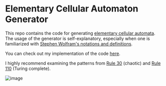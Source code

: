 # Elementary Cellular Automaton Generator

This repo contains the code for generating [elementary cellular automata](https://en.wikipedia.org/wiki/Elementary_cellular_automaton). The usage of the generator is self-explanatory, especially when one is familiarized with [Stephen Wolfram's notations and definitions](http://mathworld.wolfram.com/ElementaryCellularAutomaton.html).

You can check out my implementation of the code [here](https://serve-and-volley.github.io/cellular-automata/).

I highly recommend examining the patterns from [Rule 30](https://en.wikipedia.org/wiki/Rule_30) (chaotic) and [Rule 110](https://en.wikipedia.org/wiki/Rule_110) (Turing complete).

![image](https://user-images.githubusercontent.com/532545/34105777-8270dd76-e3aa-11e7-8b19-f80169947ced.png)
